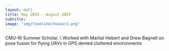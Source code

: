 ```yaml
---
layout: null
title: May 2015 - August 2015
subtitle:
image: "img/timeline/teaser2.png"
---
```

CMU-RI Summer Scholar. \\
Worked with Martial Hebert and Drew Bagnell on pose fusion for flying UAVs in GPS denied cluttered environments
